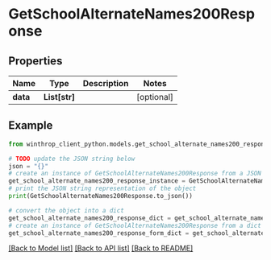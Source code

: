 # GetSchoolAlternateNames200Response


## Properties

Name | Type | Description | Notes
------------ | ------------- | ------------- | -------------
**data** | **List[str]** |  | [optional] 

## Example

```python
from winthrop_client_python.models.get_school_alternate_names200_response import GetSchoolAlternateNames200Response

# TODO update the JSON string below
json = "{}"
# create an instance of GetSchoolAlternateNames200Response from a JSON string
get_school_alternate_names200_response_instance = GetSchoolAlternateNames200Response.from_json(json)
# print the JSON string representation of the object
print(GetSchoolAlternateNames200Response.to_json())

# convert the object into a dict
get_school_alternate_names200_response_dict = get_school_alternate_names200_response_instance.to_dict()
# create an instance of GetSchoolAlternateNames200Response from a dict
get_school_alternate_names200_response_form_dict = get_school_alternate_names200_response.from_dict(get_school_alternate_names200_response_dict)
```
[[Back to Model list]](../README.md#documentation-for-models) [[Back to API list]](../README.md#documentation-for-api-endpoints) [[Back to README]](../README.md)


